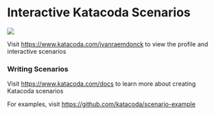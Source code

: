 # Interactive Katacoda Scenarios

[![](http://shields.katacoda.com/katacoda/jvanraemdonck/count.svg)](https://www.katacoda.com/jvanraemdonck "Get your profile on Katacoda.com")

Visit https://www.katacoda.com/jvanraemdonck to view the profile and interactive scenarios

### Writing Scenarios
Visit https://www.katacoda.com/docs to learn more about creating Katacoda scenarios

For examples, visit https://github.com/katacoda/scenario-example
